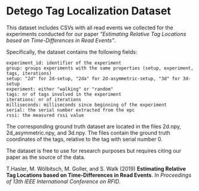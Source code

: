 # Detego Tag Localization Dataset

This dataset includes CSVs with all read events we collected for the experiments conducted for our paper *"Estimating Relative Tag Locations based on Time-Differences in Read Events"*.

Specifically, the dataset contains the following fields:

    experiment_id: identifier of the experiment
    group: groups experiments with the same properties (setup, experiment, tags, iterations)
    setup: "2d" for 2d-setup, "2da" for 2d-asymmetric-setup, "3d" for 3d-setup
    experiment: either "walking" or "random"
    tags: nr of tags involved in the experiment
    iterations: nr of iterations
    milliseconds: milliseconds since beginning of the experiment
    serial: the serial number extracted from the epc
    rssi: the measured rssi value

The corresponding ground truth dataset are located in the files 2d.npy, 2d_asymmetric.npy, and 3d.npy. The files contain the ground truth coordinates of the tags, relative to the tag with serial number 0.

The dataset is free to use for research purposes but requires citing our paper as the source of the data.

T.Hasler, M. Wölbitsch, M. Goller, and S. Walk (2019) **Estimating Relative Tag Locations based on Time-Differences in Read Events**. *In Proceedings of 13th IEEE International Conference on RFID.*
